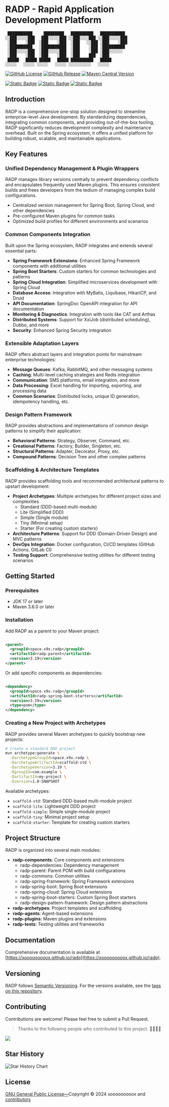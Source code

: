 # RADP - Rapid Application Development Platform

```text
 ███████████     █████████   ██████████   ███████████ 
░░███░░░░░███   ███░░░░░███ ░░███░░░░███ ░░███░░░░░███
 ░███    ░███  ░███    ░███  ░███   ░░███ ░███    ░███
 ░██████████   ░███████████  ░███    ░███ ░██████████ 
 ░███░░░░░███  ░███░░░░░███  ░███    ░███ ░███░░░░░░  
 ░███    ░███  ░███    ░███  ░███    ███  ░███        
 █████   █████ █████   █████ ██████████   █████       
░░░░░   ░░░░░ ░░░░░   ░░░░░ ░░░░░░░░░░   ░░░░░        
```

[![GitHub License](https://img.shields.io/github/license/xooooooooox/radp?style=for-the-badge)](LICENSE)
[![GitHub Release](https://img.shields.io/github/v/release/xooooooooox/radp?style=for-the-badge)](https://github.com/xooooooooox/radp/releases)
[![Maven Central Version](https://img.shields.io/maven-central/v/space.x9x.radp/radp?style=for-the-badge)](https://central.sonatype.com/namespace/space.x9x.radp)

[![Static Badge](https://img.shields.io/badge/README-EN-blue)](./README.md) [![Static Badge](https://img.shields.io/badge/README-中-red)](./README_CN.md) [![Static Badge](https://img.shields.io/badge/Document-Pages-green)](https://xooooooooox.github.io/radp)

## Introduction

RADP is a comprehensive one-stop solution designed to streamline enterprise-level Java development. By standardizing
dependencies, integrating common components, and providing out-of-the-box tooling, RADP significantly reduces
development complexity and maintenance overhead. Built on the Spring ecosystem, it offers a unified platform for
building robust, scalable, and maintainable applications.

## Key Features

### Unified Dependency Management & Plugin Wrappers

RADP manages library versions centrally to prevent dependency conflicts and encapsulates frequently used Maven plugins.
This ensures consistent builds and frees developers from the tedium of managing complex build configurations.

- Centralized version management for Spring Boot, Spring Cloud, and other dependencies
- Pre-configured Maven plugins for common tasks
- Optimized build profiles for different environments and scenarios

### Common Components Integration

Built upon the Spring ecosystem, RADP integrates and extends several essential parts:

- **Spring Framework Extensions**: Enhanced Spring Framework components with additional utilities
- **Spring Boot Starters**: Custom starters for common technologies and patterns
- **Spring Cloud Integration**: Simplified microservices development with Spring Cloud
- **Database Access**: Integration with MyBatis, Liquibase, HikariCP, and Druid
- **API Documentation**: SpringDoc OpenAPI integration for API documentation
- **Monitoring & Diagnostics**: Integration with tools like CAT and Arthas
- **Distributed Systems**: Support for XxlJob (distributed scheduling), Dubbo, and more
- **Security**: Enhanced Spring Security integration

### Extensible Adaptation Layers

RADP offers abstract layers and integration points for mainstream enterprise technologies:

- **Message Queues**: Kafka, RabbitMQ, and other messaging systems
- **Caching**: Multi-level caching strategies and Redis integration
- **Communication**: SMS platforms, email integration, and more
- **Data Processing**: Excel handling for importing, exporting, and processing data
- **Common Scenarios**: Distributed locks, unique ID generation, idempotency handling, etc.

### Design Pattern Framework

RADP provides abstractions and implementations of common design patterns to simplify their application:

- **Behavioral Patterns**: Strategy, Observer, Command, etc.
- **Creational Patterns**: Factory, Builder, Singleton, etc.
- **Structural Patterns**: Adapter, Decorator, Proxy, etc.
- **Compound Patterns**: Decision Tree and other complex patterns

### Scaffolding & Architecture Templates

RADP provides scaffolding tools and recommended architectural patterns to upstart development:

- **Project Archetypes**: Multiple archetypes for different project sizes and complexities
  - Standard (DDD-based multi-module)
  - Lite (Simplified DDD)
  - Simple (Single module)
  - Tiny (Minimal setup)
  - Starter (For creating custom starters)
- **Architecture Patterns**: Support for DDD (Domain-Driven Design) and MVC patterns
- **DevOps Integration**: Docker configuration, CI/CD templates (GitHub Actions, GitLab CI)
- **Testing Support**: Comprehensive testing utilities for different testing scenarios

## Getting Started

### Prerequisites

- JDK 17 or later
- Maven 3.6.0 or later

### Installation

Add RADP as a parent to your Maven project:

```xml

<parent>
  <groupId>space.x9x.radp</groupId>
  <artifactId>radp-parent</artifactId>
  <version>3.19</version>
</parent>
```

Or add specific components as dependencies:

```xml

<dependency>
  <groupId>space.x9x.radp</groupId>
  <artifactId>radp-spring-boot-starters</artifactId>
  <version>3.19</version>
  <type>pom</type>
</dependency>
```

### Creating a New Project with Archetypes

RADP provides several Maven archetypes to quickly bootstrap new projects:

```bash
# Create a standard DDD project
mvn archetype:generate \
  -DarchetypeGroupId=space.x9x.radp \
  -DarchetypeArtifactId=scaffold-std \
  -DarchetypeVersion=3.19 \
  -DgroupId=com.example \
  -DartifactId=my-project \
  -Dversion=1.0-SNAPSHOT
```

Available archetypes:

- `scaffold-std`: Standard DDD-based multi-module project
- `scaffold-lite`: Lightweight DDD project
- `scaffold-simple`: Simple single-module project
- `scaffold-tiny`: Minimal project setup
- `scaffold-starter`: Template for creating custom starters

## Project Structure

RADP is organized into several main modules:

- **radp-components**: Core components and extensions
  - radp-dependencies: Dependency management
  - radp-parent: Parent POM with build configurations
  - radp-commons: Common utilities
  - radp-spring-framework: Spring Framework extensions
  - radp-spring-boot: Spring Boot extensions
  - radp-spring-cloud: Spring Cloud extensions
  - radp-spring-boot-starters: Custom Spring Boot starters
  - radp-design-pattern-framework: Design pattern abstractions
- **radp-archetypes**: Project templates and scaffolding
- **radp-agents**: Agent-based extensions
- **radp-plugins**: Maven plugins and extensions
- **radp-tests**: Testing utilities and frameworks

## Documentation

Comprehensive documentation is available at [https://xooooooooox.github.io/radp](https://xooooooooox.github.io/radp).

## Versioning

RADP follows [Semantic Versioning](https://semver.org/). For the versions available, see
the [tags on this repository](https://github.com/xooooooooox/radp/tags).

## Contributing

Contributions are welcome! Please feel free to submit a Pull Request.

> Thanks to the following people who contributed to this project. 🎉🎉🙏🙏

<a href="https://github.com/xooooooooox/radp/graphs/contributors">
  <img src="https://contrib.rocks/image?repo=xooooooooox/radp" />
</a>

## Star History

![Star History Chart](https://api.star-history.com/svg?repos=xooooooooox/radp&type=Date)

## License

[GNU General Public License—](./LICENSE)Copyright © 2024 xooooooooox
and [contributors](https://github.com/xooooooooox/radp/graphs/contributors)
